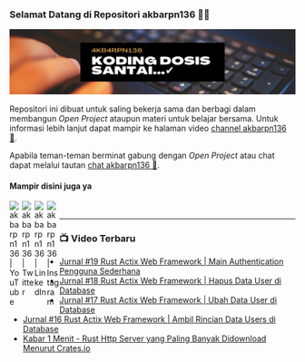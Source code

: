 ### Selamat Datang di Repositori akbarpn136 🙏🏻

![akbarpn136](4kb4rpn136.png)

Repositori ini dibuat untuk saling bekerja sama dan berbagi dalam membangun _Open Project_ ataupun materi untuk belajar 
bersama. Untuk informasi lebih lanjut dapat mampir ke halaman video 
[channel akbarpn136 🎥](https://youtube.com/user/akbarpn136).

Apabila teman-teman berminat gabung dengan _Open Project_ atau chat dapat melalui tautan 
[chat akbarpn136 💬](https://discord.gg/7dTG9sg).

#### Mampir disini juga ya
[<img align="left" alt="akbarpn136 | YouTube" width="22px" src="https://cdn.jsdelivr.net/npm/simple-icons@v3/icons/youtube.svg" />][youtube]
[<img align="left" alt="akbarpn136 | Twitter" width="22px" src="https://cdn.jsdelivr.net/npm/simple-icons@v3/icons/twitter.svg" />][twitter]
[<img align="left" alt="akbarpn136 | LinkedIn" width="22px" src="https://cdn.jsdelivr.net/npm/simple-icons@v3/icons/linkedin.svg" />][linkedin]
[<img align="left" alt="akbarpn136 | Instagram" width="22px" src="https://cdn.jsdelivr.net/npm/simple-icons@v3/icons/instagram.svg" />][instagram]

[twitter]: https://twitter.com/akbarpn136
[youtube]: https://www.youtube.com/user/akbarpn136
[instagram]: https://instagram.com/akbarpn136
[linkedin]: https://www.linkedin.com/in/arizal-akbar-zikri-63461458/

<br />

---

### 📺 Video Terbaru
<!-- YOUTUBE:START -->
- [Jurnal #19 Rust Actix Web Framework | Main Authentication Pengguna Sederhana](https://www.youtube.com/watch?v=2K8Fg6pss84)
- [Jurnal #18 Rust Actix Web Framework | Hapus Data User di Database](https://www.youtube.com/watch?v=ByP54dEmcdo)
- [Jurnal #17 Rust Actix Web Framework | Ubah Data User di Database](https://www.youtube.com/watch?v=MC7gfGLC9GM)
- [Jurnal #16 Rust Actix Web Framework | Ambil Rincian Data Users di Database](https://www.youtube.com/watch?v=cNJxtfp8kxI)
- [Kabar 1 Menit - Rust Http Server yang Paling Banyak Didownload Menurut Crates.io](https://www.youtube.com/watch?v=ZzZh68q1rL8)
<!-- YOUTUBE:END -->

